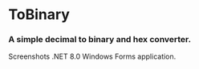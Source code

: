 # ToBinary
### A simple decimal to binary and hex converter.

Screenshots
.NET 8.0 Windows Forms application.
